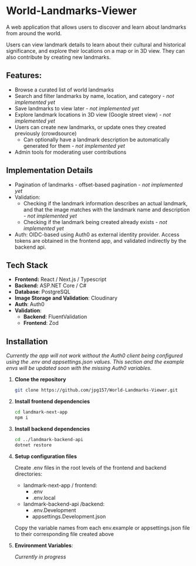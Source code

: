 # World-Landmarks-Viewer

A web application that allows users to discover and learn about landmarks from around the world.

Users can view landmark details to learn about their cultural and historical significance, and explore their locations on a map or in 3D view. They can also contribute by creating new landmarks.

## Features:

- Browse a curated list of world landmarks
- Search and filter landmarks by name, location, and category    *- not implemented yet*
- Save landmarks to view later    *- not implemented yet*
- Explore landmark locations in 3D view (Google street view)    *- not implemented yet*
- Users can create new landmarks, or update ones they created previously (crowdsource)
  - Can optionally have a landmark description be automatically generated for them    *- not implemented yet*
- Admin tools for moderating user contributions

## Implementation Details

- Pagination of landmarks - offset-based pagination    *- not implemented yet*
- Validation:
  - Checking if the landmark information describes an actual landmark, and that the image matches with the landmark name and description    *- not implemented yet*
  - Checking if the landmark being created already exists    *- not implemented yet*
- Auth: OIDC-based using Auth0 as external identity provider. Access tokens are obtained in the frontend app, and validated indirectly by the backend api.

## Tech Stack

- **Frontend:** React / Next.js / Typescript
- **Backend:** ASP.NET Core / C#
- **Database**: PostgreSQL
- **Image Storage and Validation**: Cloudinary
- **Auth**: Auth0
- **Validation**:
  - **Backend**: FluentValidation
  - **Frontend**: Zod

## Installation

*Currently the app will not work without the Auth0 client being configured using the .env and appsettings.json values.*
*This section and the example envs will be updated soon with the missing Auth0 variables.*

1. **Clone the repository**
   ```bash
   git clone https://github.com/jpg157/World-Landmarks-Viewer.git
   ```
2. **Install frontend dependencies**
   ```bash
   cd landmark-next-app
   npm i
   ```
3. **Install backend dependencies**
   ```bash
   cd ../landmark-backend-api
   dotnet restore
   ```
4. **Setup configuration files**

   Create .env files in the root levels of the frontend and backend directories:
   
   - landmark-next-app / frontend:
     - .env
     - .env.local
   - landmark-backend-api /backend:
     - .env.Development
     - appsettings.Development.json

    Copy the variable names from each env.example or appsettings.json file to their corresponding file created above

6. **Environment Variables**:

   *Currently in progress*


  
  
